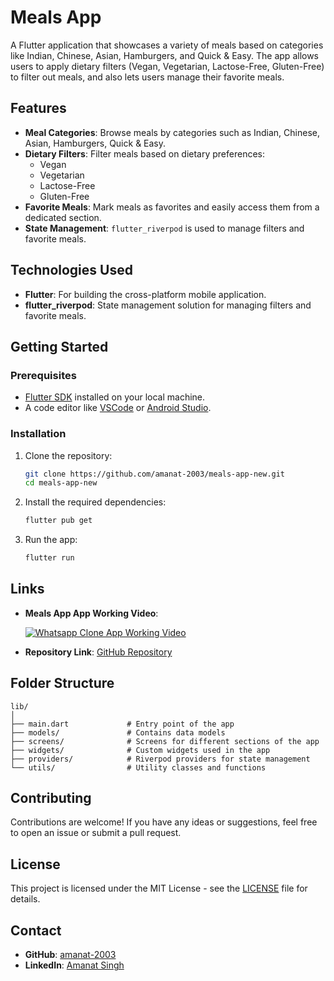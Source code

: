 # Meals App

A Flutter application that showcases a variety of meals based on categories like Indian, Chinese, Asian, Hamburgers, and Quick & Easy. The app allows users to apply dietary filters (Vegan, Vegetarian, Lactose-Free, Gluten-Free) to filter out meals, and also lets users manage their favorite meals.

## Features

- **Meal Categories**: Browse meals by categories such as Indian, Chinese, Asian, Hamburgers, Quick & Easy.
- **Dietary Filters**: Filter meals based on dietary preferences:
  - Vegan
  - Vegetarian
  - Lactose-Free
  - Gluten-Free
- **Favorite Meals**: Mark meals as favorites and easily access them from a dedicated section.
- **State Management**: `flutter_riverpod` is used to manage filters and favorite meals.

## Technologies Used

- **Flutter**: For building the cross-platform mobile application.
- **flutter_riverpod**: State management solution for managing filters and favorite meals.

## Getting Started

### Prerequisites

- [Flutter SDK](https://flutter.dev/docs/get-started/install) installed on your local machine.
- A code editor like [VSCode](https://code.visualstudio.com/) or [Android Studio](https://developer.android.com/studio).

### Installation

1. Clone the repository:

   ```bash
   git clone https://github.com/amanat-2003/meals-app-new.git
   cd meals-app-new
   ```

2. Install the required dependencies:

   ```bash
   flutter pub get
   ```

3. Run the app:

   ```bash
   flutter run
   ```

## Links

- **Meals App App Working Video**:

  [![Whatsapp Clone App Working Video](https://img.youtube.com/vi/qTJdn84HRRs/0.jpg)](https://www.youtube.com/watch?v=qTJdn84HRRs)
- **Repository Link**: [GitHub Repository](https://github.com/amanat-2003/meals-app-new)

## Folder Structure

```plaintext
lib/
│
├── main.dart             # Entry point of the app
├── models/               # Contains data models
├── screens/              # Screens for different sections of the app
├── widgets/              # Custom widgets used in the app
├── providers/            # Riverpod providers for state management
└── utils/                # Utility classes and functions
```

## Contributing

Contributions are welcome! If you have any ideas or suggestions, feel free to open an issue or submit a pull request.

## License

This project is licensed under the MIT License - see the [LICENSE](LICENSE) file for details.

## Contact

- **GitHub**: [amanat-2003](https://github.com/amanat-2003)
- **LinkedIn**: [Amanat Singh](https://www.linkedin.com/in/amanat-coder/)
